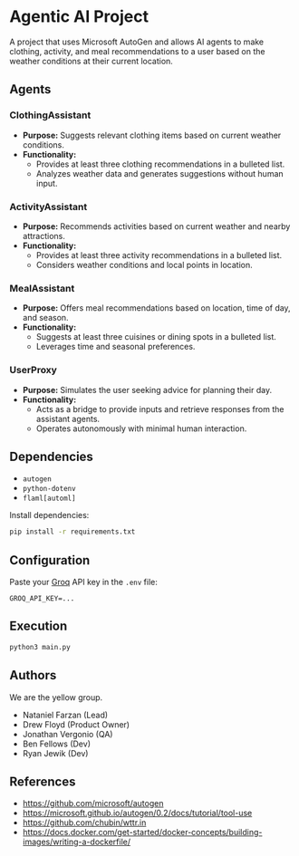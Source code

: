 # Agentic AI Project

A project that uses Microsoft AutoGen and allows AI agents to make clothing, activity, and meal recommendations to a user based on the weather conditions at their current location.

## Agents

### ClothingAssistant
- **Purpose:** Suggests relevant clothing items based on current weather conditions.
- **Functionality:**
  - Provides at least three clothing recommendations in a bulleted list.
  - Analyzes weather data and generates suggestions without human input.

### ActivityAssistant
- **Purpose:** Recommends activities based on current weather and nearby attractions.
- **Functionality:**
  - Provides at least three activity recommendations in a bulleted list.
  - Considers weather conditions and local points in location.

### MealAssistant
- **Purpose:** Offers meal recommendations based on location, time of day, and season.
- **Functionality:**
  - Suggests at least three cuisines or dining spots in a bulleted list.
  - Leverages time and seasonal preferences.

### UserProxy
- **Purpose:** Simulates the user seeking advice for planning their day.
- **Functionality:**
  - Acts as a bridge to provide inputs and retrieve responses from the assistant agents.
  - Operates autonomously with minimal human interaction.

## Dependencies

- `autogen`
- `python-dotenv`
- `flaml[automl]`

Install dependencies:

```sh
pip install -r requirements.txt
```

## Configuration

Paste your [Groq](https://groq.com/) API key in the `.env` file:

```
GROQ_API_KEY=...
```

## Execution

```sh
python3 main.py
```

## Authors

We are the yellow group.

- Nataniel Farzan (Lead)
- Drew Floyd (Product Owner)
- Jonathan Vergonio (QA)
- Ben Fellows (Dev)
- Ryan Jewik (Dev)

## References

- https://github.com/microsoft/autogen
- https://microsoft.github.io/autogen/0.2/docs/tutorial/tool-use
- https://github.com/chubin/wttr.in
- https://docs.docker.com/get-started/docker-concepts/building-images/writing-a-dockerfile/
